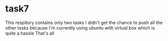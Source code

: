 # task7
This respitory contains only two tasks
I didn't get the chance to push all the other tasks because I'm currently using ubuntu with virtual box which is quite a hassle
That's all
